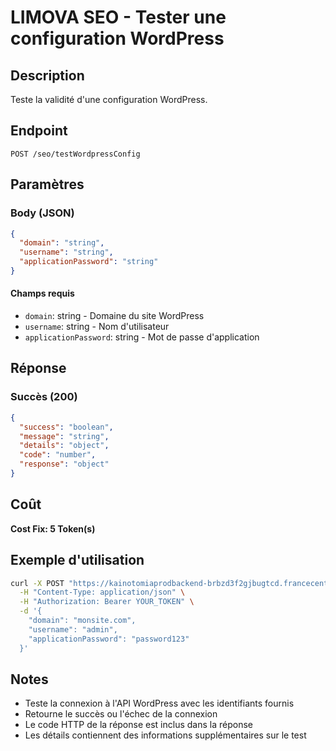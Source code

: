 # LIMOVA SEO - Tester une configuration WordPress

## Description
Teste la validité d'une configuration WordPress.

## Endpoint
```
POST /seo/testWordpressConfig
```

## Paramètres

### Body (JSON)
```json
{
  "domain": "string",
  "username": "string",
  "applicationPassword": "string"
}
```

#### Champs requis
- `domain`: string - Domaine du site WordPress
- `username`: string - Nom d'utilisateur
- `applicationPassword`: string - Mot de passe d'application

## Réponse

### Succès (200)
```json
{
  "success": "boolean",
  "message": "string",
  "details": "object",
  "code": "number",
  "response": "object"
}
```

## Coût
**Cost Fix: 5 Token(s)**

## Exemple d'utilisation

```bash
curl -X POST "https://kainotomiaprodbackend-brbzd3f2gjbugtcd.francecentral-01.azurewebsites.net/seo/testWordpressConfig" \
  -H "Content-Type: application/json" \
  -H "Authorization: Bearer YOUR_TOKEN" \
  -d '{
    "domain": "monsite.com",
    "username": "admin",
    "applicationPassword": "password123"
  }'
```

## Notes
- Teste la connexion à l'API WordPress avec les identifiants fournis
- Retourne le succès ou l'échec de la connexion
- Le code HTTP de la réponse est inclus dans la réponse
- Les détails contiennent des informations supplémentaires sur le test 